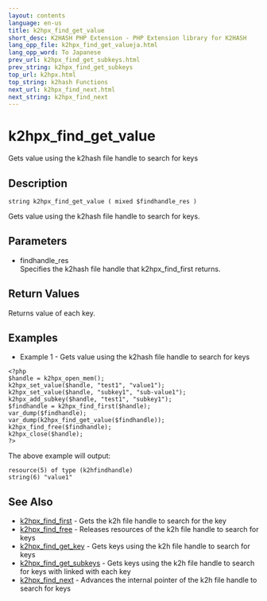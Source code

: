 ```yaml
---
layout: contents
language: en-us
title: k2hpx_find_get_value
short_desc: K2HASH PHP Extension - PHP Extension library for K2HASH
lang_opp_file: k2hpx_find_get_valueja.html
lang_opp_word: To Japanese
prev_url: k2hpx_find_get_subkeys.html
prev_string: k2hpx_find_get_subkeys
top_url: k2hpx.html
top_string: k2hash Functions
next_url: k2hpx_find_next.html
next_string: k2hpx_find_next
---
```


# k2hpx_find_get_value
Gets value using the k2hash file handle to search for keys

## Description

```
string k2hpx_find_get_value ( mixed $findhandle_res )
```

Gets value using the k2hash file handle to search for keys. 

## Parameters
- findhandle_res  
Specifies the k2hash file handle that k2hpx_find_first returns.

## Return Values
Returns value of each key. 

## Examples
- Example 1 - Gets value using the k2hash file handle to search for keys

```
<?php
$handle = k2hpx_open_mem();
k2hpx_set_value($handle, "test1", "value1");
k2hpx_set_value($handle, "subkey1", "sub-value1");
k2hpx_add_subkey($handle, "test1", "subkey1");
$findhandle = k2hpx_find_first($handle);
var_dump($findhandle);
var_dump(k2hpx_find_get_value($findhandle));
k2hpx_find_free($findhandle);
k2hpx_close($handle);
?>
```

The above example will output:

```
resource(5) of type (k2hfindhandle)
string(6) "value1"
```


## See Also
- [k2hpx_find_first](k2hpx_find_first.html) - Gets the k2h file handle to search for the key
- [k2hpx_find_free](k2hpx_find_free.html) - Releases resources of the k2h file handle to search for keys
- [k2hpx_find_get_key](k2hpx_find_get_key.html) - Gets keys using the k2h file handle to search for keys
- [k2hpx_find_get_subkeys](k2hpx_find_get_subkeys.html) - Gets keys using the k2h file handle to search for keys with linked with each key
- [k2hpx_find_next](k2hpx_find_next.html) - Advances the internal pointer of the k2h file handle to search for keys
